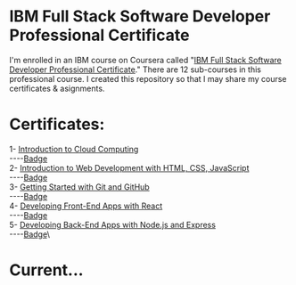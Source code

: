 # IBM Full Stack Software Developer Professional Certificate
I'm enrolled in an IBM course on Coursera called "[IBM Full Stack Software Developer Professional Certificate](https://www.coursera.org/professional-certificates/ibm-full-stack-cloud-developer)." There are 12 sub-courses in this professional course. I created this repository so that I may share my course certificates & asignments.

# Certificates:

1- [Introduction to Cloud Computing](https://www.coursera.org/account/accomplishments/certificate/ZJHX5L6Z59PD)\
----[Badge](https://www.credly.com/earner/earned/badge/dae0467d-a0d0-4fe1-918e-8bd3720823e5)\
2- [Introduction to Web Development with HTML, CSS, JavaScript](https://www.coursera.org/account/accomplishments/certificate/9E6HKXK9F5FR)\
----[Badge](https://www.credly.com/earner/earned/badge/5663a14d-b736-4054-97e1-0940d2114f89)\
3- [Getting Started with Git and GitHub](https://www.coursera.org/account/accomplishments/certificate/VJF3FP8T8LJ4)\
----[Badge](https://www.credly.com/earner/earned/badge/dbe34d19-b591-4643-b08a-27faacdebe0d)\
4- [Developing Front-End Apps with React](https://www.coursera.org/account/accomplishments/certificate/3FM97SHRAY49)\
----[Badge](https://www.credly.com/badges/d551e190-c2fe-4e87-ba41-de30d67406aa)\
5- [Developing Back-End Apps with Node.js and Express](https://coursera.org/share/8dfbca39a99970e988fb0eb2914f9cb4)\
----[Badge](https://www.credly.com/badges/25f34d7a-e9fa-45af-8fb4-942c9c926690/public_url)\

# Current...
